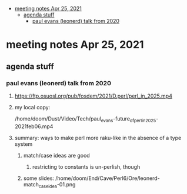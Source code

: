 - [meeting notes Apr 25, 2021](#org4defa8e)
  - [agenda stuff](#org639475d)
    - [paul evans (leonerd) talk from 2020](#orge6e8a0c)


<a id="org4defa8e"></a>

# meeting notes Apr 25, 2021


<a id="org639475d"></a>

## agenda stuff


<a id="orge6e8a0c"></a>

### paul evans (leonerd) talk from 2020

1.  <https://ftp.osuosl.org/pub/fosdem/2021/D.perl/perl_in_2025.mp4>

2.  my local copy:

    /home/doom/Dust/Video/Tech/paul<sub>evans</sub>-future<sub>of</sub><sub>perl</sub><sub>in</sub><sub>2025</sub>-2021feb06.mp4

3.  summary: ways to make perl more raku-like in the absence of a type system

    1.  match/case ideas are good
    
        1.  restricting to constants is un-perlish, though
    
    2.  some slides: /home/doom/End/Cave/Perl6/Ore/leonerd-match<sub>case</sub><sub>idea</sub>-01.png
